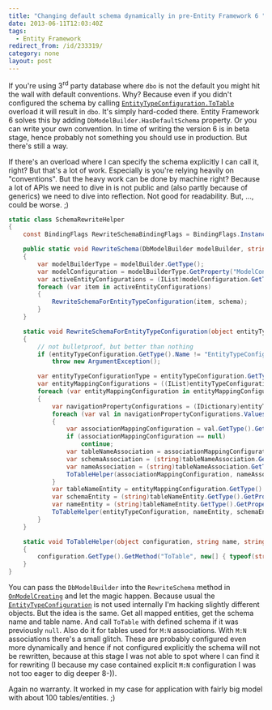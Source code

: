 ```yaml
---
title: "Changing default schema dynamically in pre-Entity Framework 6 "
date: 2013-06-11T12:03:40Z
tags:
  - Entity Framework
redirect_from: /id/233319/
category: none
layout: post
---
```

If you're using 3<sup>rd</sup> party database where `dbo` is not the default you might hit the wall with default conventions. Why? Because even if you didn't configured the schema by calling [`EntityTypeConfiguration.ToTable`][1] overload it will result in `dbo`. It's simply hard-coded there. Entity Framework 6 solves this by adding `DbModelBuilder.HasDefaultSchema` property. Or you can write your own convention. In time of writing the version 6 is in beta stage, hence probably not something you should use in production. But there's still a way.

<!-- excerpt -->

If there's an overload where I can specify the schema explicitly I can call it, right? But that's a lot of work. Especially is you're relying heavily on "conventions". But the heavy work can be done by machine right? Because a lot of APIs we need to dive in is not public and (also partly because of generics) we need to dive into reflection. Not good for readability. But, ..., could be worse. ;)

```csharp
static class SchemaRewriteHelper
{
	const BindingFlags RewriteSchemaBindingFlags = BindingFlags.Instance | BindingFlags.NonPublic;

	public static void RewriteSchema(DbModelBuilder modelBuilder, string schema)
	{
		var modelBuilderType = modelBuilder.GetType();
		var modelConfiguration = modelBuilderType.GetProperty("ModelConfiguration", RewriteSchemaBindingFlags).GetValue(modelBuilder);
		var activeEntityConfigurations = (IList)modelConfiguration.GetType().GetProperty("ActiveEntityConfigurations", RewriteSchemaBindingFlags).GetValue(modelConfiguration);
		foreach (var item in activeEntityConfigurations)
		{
			RewriteSchemaForEntityTypeConfiguration(item, schema);
		}
	}

	static void RewriteSchemaForEntityTypeConfiguration(object entityTypeConfiguration, string schema)
	{
		// not bulletproof, but better than nothing
		if (entityTypeConfiguration.GetType().Name != "EntityTypeConfiguration")
			throw new ArgumentException();

		var entityTypeConfigurationType = entityTypeConfiguration.GetType();
		var entityMappingConfigurations = ((IList)entityTypeConfigurationType.GetField("_entityMappingConfigurations", RewriteSchemaBindingFlags).GetValue(entityTypeConfiguration));
		foreach (var entityMappingConfiguration in entityMappingConfigurations)
		{
			var navigationPropertyConfigurations = (IDictionary)entityTypeConfigurationType.GetField("_navigationPropertyConfigurations", RewriteSchemaBindingFlags).GetValue(entityTypeConfiguration);
			foreach (var val in navigationPropertyConfigurations.Values)
			{
				var associationMappingConfiguration = val.GetType().GetProperty("AssociationMappingConfiguration", RewriteSchemaBindingFlags).GetValue(val);
				if (associationMappingConfiguration == null)
					continue;
				var tableNameAssociation = associationMappingConfiguration.GetType().GetField("_tableName", RewriteSchemaBindingFlags).GetValue(associationMappingConfiguration);
				var schemaAssociation = (string)tableNameAssociation.GetType().GetProperty("Schema").GetValue(tableNameAssociation);
				var nameAssociation = (string)tableNameAssociation.GetType().GetProperty("Name").GetValue(tableNameAssociation);
				ToTableHelper(associationMappingConfiguration, nameAssociation, schemaAssociation ?? schema);
			}
			var tableNameEntity = entityMappingConfiguration.GetType().GetProperty("TableName").GetValue(entityMappingConfiguration);
			var schemaEntity = (string)tableNameEntity.GetType().GetProperty("Schema").GetValue(tableNameEntity);
			var nameEntity = (string)tableNameEntity.GetType().GetProperty("Name").GetValue(tableNameEntity);
			ToTableHelper(entityTypeConfiguration, nameEntity, schemaEntity ?? schema);
		}
	}

	static void ToTableHelper(object configuration, string name, string schema)
	{
		configuration.GetType().GetMethod("ToTable", new[] { typeof(string), typeof(string) }).Invoke(configuration, new[] { name, schema });
	}
}
```

You can pass the `DbModelBuilder` into the `RewriteSchema` method in [`OnModelCreating`][2] and let the magic happen. Because usual the [`EntityTypeConfiguration`][3] is not used internally I'm hacking slightly different objects. But the idea is the same. Get all mapped entities, get the schema name and table name. And call `ToTable` with defined schema if it was previously `null`. Also do it for tables used for `M:N` associations. With `M:N` associations there's a small glitch. These are probably configured even more dynamically and hence if not configured explicitly the schema will not be rewritten, because at this stage I was not able to spot where I can find it for rewriting (I because my case contained explicit `M:N` configuration I was not too eager to dig deeper 8-)).

Again no warranty. It worked in my case for application with fairly big model with about 100 tables/entities. ;)

[1]: http://msdn.microsoft.com/en-us/library/gg679488(v=vs.103).aspx
[2]: http://msdn.microsoft.com/en-us/library/system.data.entity.dbcontext.onmodelcreating(v=vs.103).aspx
[3]: http://msdn.microsoft.com/en-us/library/gg696117(v=vs.103).aspx